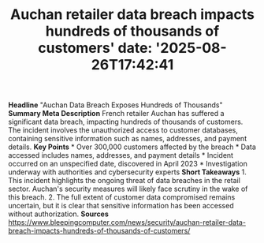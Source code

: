 ﻿---
title: "Auchan retailer data breach impacts hundreds of thousands of customers'
date: '2025-08-26T17:42:41"
category: "Markets"
summary: ""
slug: "auchan retailer data breach impacts hundreds of thousands of"
source_urls:
  - "https://www.bleepingcomputer.com/news/security/auchan-retailer-data-breach-impacts-hundreds-of-thousands-of-customers/"
seo:
  title: "Auchan retailer data breach impacts hundreds of thousands of customers | Hash n Hedge'
  description: '"
  keywords: ["news", "markets", "brief"]
---
**Headline** "Auchan Data Breach Exposes Hundreds of Thousands"  **Summary Meta Description** French retailer Auchan has suffered a significant data breach, impacting hundreds of thousands of customers. The incident involves the unauthorized access to customer databases, containing sensitive information such as names, addresses, and payment details.  **Key Points**  * Over 300,000 customers affected by the breach * Data accessed includes names, addresses, and payment details * Incident occurred on an unspecified date, discovered in April 2023 * Investigation underway with authorities and cybersecurity experts  **Short Takeaways**  1. This incident highlights the ongoing threat of data breaches in the retail sector. Auchan's security measures will likely face scrutiny in the wake of this breach. 2. The full extent of customer data compromised remains uncertain, but it is clear that sensitive information has been accessed without authorization.  **Sources** https://www.bleepingcomputer.com/news/security/auchan-retailer-data-breach-impacts-hundreds-of-thousands-of-customers/ 
